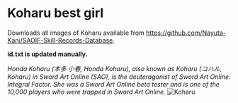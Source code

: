 # Koharu best girl

Downloads all images of Koharu available from https://github.com/Nayuta-Kani/SAOIF-Skill-Records-Database.

**id.txt is updated manually.**

*Honda Koharu (本多 小春, Honda Koharu), also known as Koharu (コハル, Koharu) in Sword Art Online (SAO), is the deuteragonist of Sword Art Online: Integral Factor. She was a Sword Art Online beta tester and is one of the 10,000 players who were trapped in Sword Art Online.*
![Koharu](https://raw.githubusercontent.com/Nayuta-Kani/SAOIF-Skill-Records-Database/master/srimages/sr_icon_l_6000549.png "Koharu")
